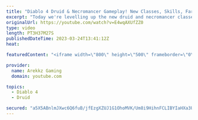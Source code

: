 ```yaml
---
title: "Diablo 4 Druid & Necromancer Gameplay! New Classes, Skills, Farming & Grinding (Diablo 4 Open Beta)"
excerpt: "Today we're levelling up the new druid and necromancer classes in co-op multiplayer so we can as powerful as possible and test ..."
originalUrl: https://youtube.com/watch?v=E4wqAXUfZZ0
type: video
length: PT3H37M27S
publishedDateTime: 2023-03-24T13:41:12Z
heat: 

featuredContent: "<iframe width=\"800\" height=\"500\" frameborder=\"0\" src=\"https://www.youtube.com/embed/E4wqAXUfZZ0\" allow=\"accelerometer; autoplay; encrypted-media; gyroscope; picture-in-picture\" allowfullscreen></iframe>"

provider:
  name: Arekkz Gaming
  domain: youtube.com

topics:
  - Diablo 4
  - Druid

secured: "a5X5ABnlmJXwc6Q6fuB/jfEzgXZUJ1G1OhoMVK/Um8i9HihnFCLIBYIaHXa3UJ/vN9cBcGjQCe1UR4TVzAsIZ1Q6GYLAQYcNzJO32RWBTbikPQPEDlAQpj7pi2Dqyl4w+N04twNepVu75nyt+Je5++3141DC0r5vqpo27CXFthF+VmbAxRkvteTVaj3lN8efyw8CQu+yu9xna6/L2Op5nbYcUyQbokyyVA0jv8/ofXZs0f9iR1L0D6d/4OBjfyZb9MVZCj3ry5y9X25LzhJBeu6JHdgXrfchrCkbn+X/NPhOGzz+y2EW9KuntKC5jQ8YAwR/etoIOZv9aM+9m7YAfaKyyJ1N2yGmw4GU+dQy+781IUJ4HFzL1lCe0SfqBfC0WECQljg9LQ9D3TItlL60YcEWDxlEfw5LyFMVSK9RQ5w=;zkmLf0srNFlphRVjrudphA=="
---
```


